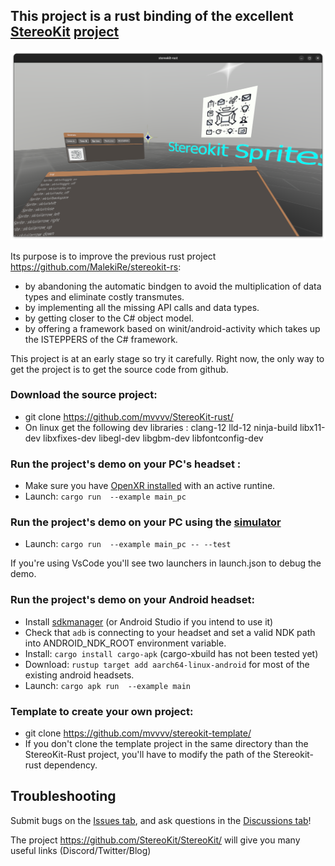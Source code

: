 ## This project is a rust binding of the excellent [StereoKit](https://StereoKit.net) [project](https://github.com/StereoKit/StereoKit/)

![Screenshot](/StereoKit-rust.png)

Its purpose is to improve the previous rust project <https://github.com/MalekiRe/stereokit-rs>:
- by abandoning the automatic bindgen to avoid the multiplication of data types and eliminate costly transmutes.
- by implementing all the missing API calls and data types.
- by getting closer to the C# object model.
- by offering a framework based on winit/android-activity which takes up the ISTEPPERS of the C# framework.


This project is at an early stage so try it carefully. Right now, the only way to get the project is to get the source code from github.

### Download the source project:
* git clone https://github.com/mvvvv/StereoKit-rust/
* On linux get the following dev libraries : clang-12 lld-12 ninja-build libx11-dev libxfixes-dev libegl-dev libgbm-dev libfontconfig-dev


### Run the project's demo on your PC's headset :
* Make sure you have [OpenXR installed](https://www.khronos.org/openxr/) with an active runtine.
* Launch: `cargo run  --example main_pc`

### Run the project's demo on your PC using the [simulator](https://stereokit.net/Pages/Guides/Using-The-Simulator.html) 
* Launch: `cargo run  --example main_pc -- --test`

If you're using VsCode you'll see two launchers in launch.json to debug the demo.


### Run the project's demo on your Android headset:

* Install [sdkmanager](https://developer.android.com/studio/command-line/sdkmanager)  (or Android Studio if you intend to use it)
* Check that `adb` is connecting to your headset and set a valid NDK path into ANDROID_NDK_ROOT environment variable.
* Install: `cargo install cargo-apk` (cargo-xbuild has not been tested yet)
* Download: `rustup target add aarch64-linux-android` for most of the existing android headsets.
* Launch: `cargo apk run  --example main`

### Template to create your own project:
* git clone https://github.com/mvvvv/stereokit-template/
* If you don't clone the template project in the same directory than the StereoKit-Rust project, you'll have to modify the path of the Stereokit-rust dependency.


## Troubleshooting
Submit bugs on the [Issues tab](https://github.com/mvvvv/StereoKit-rust/issues), and ask questions in the [Discussions tab](https://github.com/mvvvv/StereoKit-rust/discussions)!

The project <https://github.com/StereoKit/StereoKit/> will give you many useful links (Discord/Twitter/Blog)


